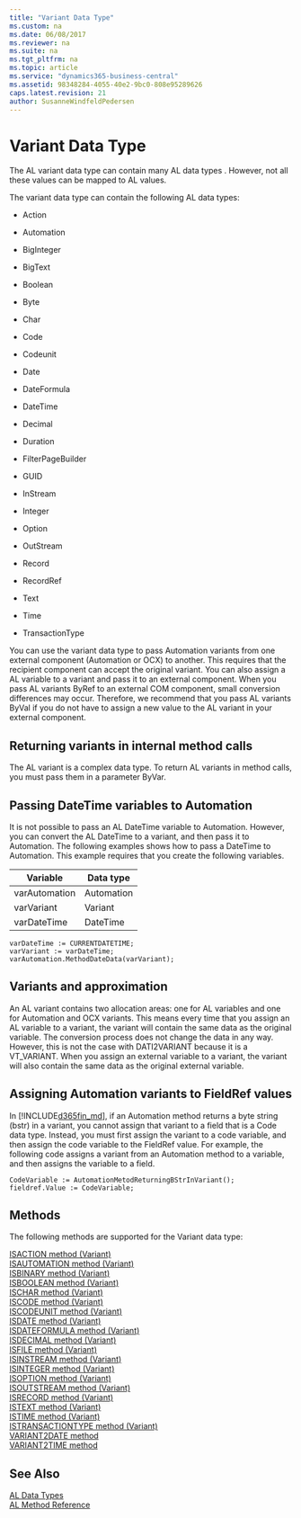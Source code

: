 ```yaml
---
title: "Variant Data Type"
ms.custom: na
ms.date: 06/08/2017
ms.reviewer: na
ms.suite: na
ms.tgt_pltfrm: na
ms.topic: article
ms.service: "dynamics365-business-central"
ms.assetid: 98348284-4055-40e2-9bc0-808e95289626
caps.latest.revision: 21
author: SusanneWindfeldPedersen
---
```

# Variant Data Type
The AL variant data type can contain many AL data types <!--NAV or any variants from OCX and Automation objects-->. However, not all these values can be mapped to AL values. 
<!-- For more information, see [Using COM Technologies in Microsoft Dynamics NAV](../../dynamics-nav/Using-COM-Technologies-in-Microsoft-Dynamics-NAV.md). --> 

 The variant data type can contain the following AL data types:  

-   Action  

-   Automation  

-   BigInteger  

-   BigText  

-   Boolean  

-   Byte  

-   Char  

-   Code  

-   Codeunit  

-   Date  

-   DateFormula  

-   DateTime  

-   Decimal  

-   Duration  

-   FilterPageBuilder  

-   GUID  

-   InStream  

-   Integer  

-   Option  

-   OutStream  

-   Record  

-   RecordRef  

-   Text  

-   Time  

-   TransactionType  

 You can use the variant data type to pass Automation variants from one external component (Automation or OCX) to another. This requires that the recipient component can accept the original variant. You can also assign a AL variable to a variant and pass it to an external component. When you pass AL variants ByRef to an external COM component, small conversion differences may occur. Therefore, we recommend that you pass AL variants ByVal if you do not have to assign a new value to the AL variant in your external component.  

## Returning variants in internal method calls  
 The AL variant is a complex data type. To return AL variants in method calls, you must pass them in a parameter ByVar.  

## Passing DateTime variables to Automation  
 It is not possible to pass an AL DateTime variable to Automation. However, you can convert the AL DateTime to a variant, and then pass it to Automation. The following examples shows how to pass a DateTime to Automation. This example requires that you create the following variables.  

|Variable|Data type|  
|--------------|---------------|  
|varAutomation|Automation|  
|varVariant|Variant|  
|varDateTime|DateTime|  

```  
varDateTime := CURRENTDATETIME;  
varVariant := varDateTime;  
varAutomation.MethodDateData(varVariant);  
```  

## Variants and approximation  
 An AL variant contains two allocation areas: one for AL variables and one for Automation and OCX variants. This means every time that you assign an AL variable to a variant, the variant will contain the same data as the original variable. The conversion process does not change the data in any way. However, this is not the case with DATI2VARIANT because it is a VT_VARIANT. When you assign an external variable to a variant, the variant will also contain the same data as the original external variable.  

  
## Assigning Automation variants to FieldRef values  
 In [!INCLUDE[d365fin_md](../includes/d365fin_md.md)], if an Automation method returns a byte string (bstr) in a variant, you cannot assign that variant to a field that is a Code data type. Instead, you must first assign the variant to a code variable, and then assign the code variable to the FieldRef value. For example, the following code assigns a variant from an Automation method to a variable, and then assigns the variable to a field.  
  
```  
CodeVariable := AutomationMetodReturningBStrInVariant();  
fieldref.Value := CodeVariable;  
```  
## Methods
The following methods are supported for the Variant data type:

[ISACTION method (Variant)](../methods/devenv-isaction-method-variant.md)   
[ISAUTOMATION method (Variant)](../methods/devenv-isautomation-method-variant.md)   
[ISBINARY method (Variant)](../methods/devenv-isbinary-method-variant.md)   
[ISBOOLEAN method (Variant)](../methods/devenv-isboolean-method-variant.md)   
[ISCHAR method (Variant)](../methods/devenv-ischar-method-variant.md)   
[ISCODE method (Variant)](../methods/devenv-iscode-method-variant.md)   
[ISCODEUNIT method (Variant)](../methods/devenv-iscodeunit-method-variant.md)   
[ISDATE method (Variant)](../methods/devenv-isdate-method-variant.md)   
[ISDATEFORMULA method (Variant)](../methods/devenv-isdateformula-method-variant.md)   
[ISDECIMAL method (Variant)](../methods/devenv-isdecimal-method-variant.md)   
[ISFILE method (Variant)](../methods/devenv-isfile-method-variant.md)   
[ISINSTREAM method (Variant)](../methods/devenv-isinstream-method-variant.md)   
[ISINTEGER method (Variant)](../methods/devenv-isinteger-method-variant.md)   
[ISOPTION method (Variant)](../methods/devenv-isoption-method-variant.md)   
[ISOUTSTREAM method (Variant)](../methods/devenv-isoutstream-method-variant.md)   
[ISRECORD method (Variant)](../methods/devenv-isrecord-method-variant.md)   
[ISTEXT method (Variant)](../methods/devenv-istext-method-variant.md)   
[ISTIME method (Variant)](../methods/devenv-istime-method-variant.md)   
[ISTRANSACTIONTYPE method (Variant)](../methods/devenv-istransactiontype-method-variant.md)   
[VARIANT2DATE method](../methods/devenv-variant2date-method.md)   
[VARIANT2TIME method](../methods/devenv-variant2time-method.md)

## See Also  
[AL Data Types](devenv-al-data-types.md)  
[AL Method Reference](../methods/devenv-al-method-reference.md)  
 <!--NAV [DATI2VARIANT method](../methods/devenv-DATI2VARIANT-method.md)-->   
 